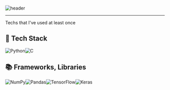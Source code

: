 ### 


![header](https://capsule-render.vercel.app/api?type=waving&color=0:5e7e9b,100:ffe0e5&height=200&section=header&text=ILXYENILXY&fontSize=70&fontColor=fff&fontAlignY=45)



---
Techs that I've used at least once


## 🔧 Tech Stack

![Python](https://img.shields.io/badge/python-3670A0?style=for-the-badge&logo=python&logoColor=ffdd54)![C](https://img.shields.io/badge/c-%2300599C.svg?style=for-the-badge&logo=c&logoColor=white)

## 📚 Frameworks, Libraries

![NumPy](https://img.shields.io/badge/numpy-%23013243.svg?style=for-the-badge&logo=numpy&logoColor=white)![Pandas](https://img.shields.io/badge/pandas-%23150458.svg?style=for-the-badge&logo=pandas&logoColor=white)![TensorFlow](https://img.shields.io/badge/TensorFlow-%23FF6F00.svg?style=for-the-badge&logo=TensorFlow&logoColor=white)![Keras](https://img.shields.io/badge/Keras-%23D00000.svg?style=for-the-badge&logo=Keras&logoColor=white)
